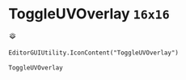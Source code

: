 # ToggleUVOverlay `16x16`
<img src="/img/ToggleUVOverlay.png" width=16 height=16>

``` CSharp
EditorGUIUtility.IconContent("ToggleUVOverlay")
```
```
ToggleUVOverlay
```
